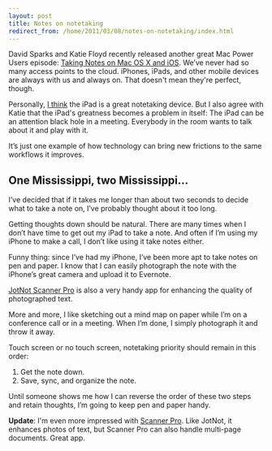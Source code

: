 ```yaml
---
layout: post
title: Notes on notetaking
redirect_from: /home/2011/03/08/notes-on-notetaking/index.html
---
```

<p>David Sparks and Katie Floyd recently released another great Mac Power Users episode: <a href="http://macpowerusers.com/2011/02/mpu-044-taking-notes-on-mac-os-x-and-ios/">Taking Notes on Mac OS X and iOS</a>.
We’ve never had so many access points to the cloud.  iPhones, iPads, and other mobile devices are always with us and always on. That doesn't mean they're perfect, though.</p>
<p>Personally, <a href="http://www.practicallyefficient.com/2011/01/27/meetings-and-the-ipad/">I think</a> the iPad is a great notetaking device. But I also agree with Katie that the iPad's greatness becomes a problem in itself: The iPad can be an attention black hole in a meeting. Everybody in the room wants to talk about it and play with it.</p>
<p>It’s just one example of how technology can bring new frictions to the same workflows it improves.</p>
<h2 id="onemississippitwomississippi...">One Mississippi, two Mississippi…</h2>
<p>I’ve decided that if it takes me longer than about two seconds to decide what to take a note on, I’ve probably thought about it too long.</p>
<p>Getting thoughts down should be natural.  There are many times when I don’t have time to get out my iPad to take a note.  And often if I’m using my iPhone to make a call, I don’t like using it take notes either.</p>
<p>Funny thing: since I’ve had my iPhone, I’ve been more apt to take notes on pen and paper.  I know that I can easily photograph the note with the iPhone’s great camera and upload it to Evernote.</p>
<p><a href="http://itunes.apple.com/us/app/jotnot-scanner-pro/id307868751?mt=8">JotNot Scanner Pro</a> is also a very handy app for enhancing the quality of photographed text.</p>
<p>More and more, I like sketching out a mind map on paper while I’m on a conference call or in a meeting. When I’m done, I simply photograph it and throw it away.</p>
<p>Touch screen or no touch screen, notetaking priority should remain in this order:</p>
<ol>
<li>Get the note down.</li>
<li>Save, sync, and organize the note.</li>
</ol>
<p>Until someone shows me how I can reverse the order of these two steps and retain thoughts, I’m going to keep pen and paper handy.</p>
<p><strong>Update</strong>: I'm even more impressed with <a href="http://itunes.apple.com/us/app/scanner-pro-scan-multipage/id333710667?mt=8">Scanner Pro</a>. Like JotNot, it enhances photos of text, but Scanner Pro can also handle multi-page documents. Great app.</p>
